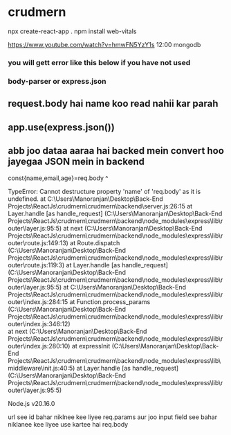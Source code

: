 # crudmern

npx create-react-app .
npm install web-vitals


https://www.youtube.com/watch?v=hmwFN5YzY1s
12:00 mongodb 



### you will gett error like this below if you have not used 
### body-parser or express.json
## request.body hai name koo read nahii kar parah
## app.use(express.json())
## abb joo dataa aaraa hai backed mein convert hoo jayegaa JSON mein in backend
  const{name,email,age}=req.body
              ^

TypeError: Cannot destructure property 'name' of 'req.body' as it is undefined.
    at C:\Users\Manoranjan\Desktop\Back-End Projects\ReactJs\crudmern\crudmern\backend\server.js:26:15
    at Layer.handle [as handle_request] (C:\Users\Manoranjan\Desktop\Back-End Projects\ReactJs\crudmern\crudmern\backend\node_modules\express\lib\router\layer.js:95:5)
    at next (C:\Users\Manoranjan\Desktop\Back-End Projects\ReactJs\crudmern\crudmern\backend\node_modules\express\lib\router\route.js:149:13)
    at Route.dispatch (C:\Users\Manoranjan\Desktop\Back-End Projects\ReactJs\crudmern\crudmern\backend\node_modules\express\lib\router\route.js:119:3)
    at Layer.handle [as handle_request] (C:\Users\Manoranjan\Desktop\Back-End Projects\ReactJs\crudmern\crudmern\backend\node_modules\express\lib\router\layer.js:95:5)
    at C:\Users\Manoranjan\Desktop\Back-End Projects\ReactJs\crudmern\crudmern\backend\node_modules\express\lib\router\index.js:284:15
    at Function.process_params (C:\Users\Manoranjan\Desktop\Back-End Projects\ReactJs\crudmern\crudmern\backend\node_modules\express\lib\router\index.js:346:12)   
    at next (C:\Users\Manoranjan\Desktop\Back-End Projects\ReactJs\crudmern\crudmern\backend\node_modules\express\lib\router\index.js:280:10)
    at expressInit (C:\Users\Manoranjan\Desktop\Back-End Projects\ReactJs\crudmern\crudmern\backend\node_modules\express\lib\middleware\init.js:40:5)
    at Layer.handle [as handle_request] (C:\Users\Manoranjan\Desktop\Back-End Projects\ReactJs\crudmern\crudmern\backend\node_modules\express\lib\router\layer.js:95:5)

Node.js v20.16.0




url see id bahar niklnee kee liyee req.params 
aur joo input field see bahar niklanee kee liyee use kartee hai req.body